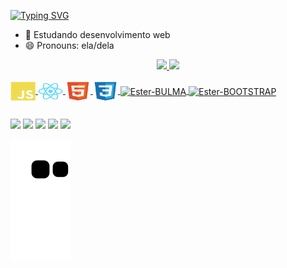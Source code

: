 [![Typing SVG](https://readme-typing-svg.herokuapp.com?color=A918F7&lines=Ol%C3%A1%2C+eu+sou+a+Ester+Morais)](https://git.io/typing-svg)

- 🌱 Estudando desenvolvimento web
- 😄 Pronouns: ela/dela

<div align="center">
  <a href="https://github.com/StehMorais">
  <img height="170em" src="https://github-readme-stats.vercel.app/api?username=stehmorais&show_icons=true&theme=radical&include_all_commits=true&count_private=true"/>
  <img height="170em" src="https://github-readme-stats.vercel.app/api/top-langs/?username=stehmorais&layout=compact&langs_count=7&theme=radical"/>
</div> 

<div style="display: inline_block"><br>
   <img align="center" alt="Ester-Js" height="30" width="40" src="https://raw.githubusercontent.com/devicons/devicon/master/icons/javascript/javascript-plain.svg">
   <img align="center" alt="Ester-React" height="30" width="40" src="https://raw.githubusercontent.com/devicons/devicon/master/icons/react/react-original.svg">
   <img align="center" alt="Ester-HTML" height="30" width="40" src="https://raw.githubusercontent.com/devicons/devicon/master/icons/html5/html5-original.svg">
   <img align="center" alt="Ester-CSS" height="30" width="40" src="https://raw.githubusercontent.com/devicons/devicon/master/icons/css3/css3-original.svg">
   <img align="center" alt="Ester-BULMA" height="30" width="40" src="https://cdn.jsdelivr.net/gh/devicons/devicon/icons/bulma/bulma-plain.svg">
   <img align="center" alt="Ester-BOOTSTRAP" height="30" width="40" src="https://cdn.jsdelivr.net/gh/devicons/devicon/icons/bootstrap/bootstrap-original.svg">
</div>

  ##
  
<div>
  <a href="https://instagram.com/_stermxrais" target="_blank"><img src="https://img.shields.io/badge/-Instagram-%23E4405F?style=for-the-badge&logo=instagram&logoColor=white" target="_blank"></a>
 <a href="https://discord.com/channels/961320228724297779/961320229319893153" target="_blank"><img src="https://img.shields.io/badge/Discord-7289DA?style=for-the-badge&logo=discord&logoColor=white" target="_blank"></a> 
  <a href = "mailto:contato.estermorais@gmail.com"><img src="https://img.shields.io/badge/-Gmail-%23333?style=for-the-badge&logo=gmail&logoColor=white" target="_blank"></a>
  <a href="https://www.linkedin.com/in/ester-morais-438aa4224/" target="_blank"><img src="https://img.shields.io/badge/-LinkedIn-%230077B5?style=for-the-badge&logo=linkedin&logoColor=white" target="_blank"></a> 
     <a href="http://api.whatsapp.com/send?phone=5519997183289" target="_blank"><img src="https://img.shields.io/badge/WhatsApp-25D366?style=for-the-badge&logo=whatsapp&logoColor=white" target="_blank"></a>
    
  ![Snake animation](https://github.com/stehmorais/stehmorais/blob/output/github-contribution-grid-snake.svg)
    
  </div>
